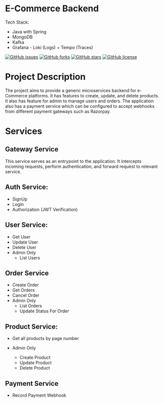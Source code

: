 # E-Commerce Backend

Tech Stack:
- Java with Spring
- MongoDB
- Kafka
- Grafana - Loki (Logs) + Tempo (Traces)

[![GitHub issues](https://img.shields.io/github/issues/abhishoya/ecom-backend?style=for-the-badge)](https://github.com/abhishoya/ecom-backend/issues) [![GitHub forks](https://img.shields.io/github/forks/abhishoya/ecom-backend?style=for-the-badge)](https://github.com/abhishoya/ecom-backend/network) [![GitHub stars](https://img.shields.io/github/stars/abhishoya/ecom-backend?style=for-the-badge)](https://github.com/abhishoya/ecom-backend/stargazers) [![GitHub license](https://img.shields.io/github/license/abhishoya/ecom-backend?style=for-the-badge)](https://github.com/abhishoya/ecom-backend/blob/master/LICENSE)

# Project Description

The project aims to provide a generic microservices backend for e-Commerce platforms. It has features to create, update, and delete products. It also has feature for admin to manage users and orders. The application also has a payment service which can be configured to accept webhooks from different payment gateways such as Razorpay.

# Services

## Gateway Service

This service serves as an entrypoint to the application. It intercepts incoming requests, perform authentication, and forward request to relevant service.

## Auth Service:

- SignUp
- Login
- Authorization (JWT Verification)

## User Service:

- Get User
- Update User
- Delete User
- Admin Only
    - List Users 

## Order Service

- Create Order
- Get Orders
- Cancel Order
- Admin Only
    - List Orders
    - Update Status For Order

## Product Service:

- Get all products by page number

- Admin Only
    - Create Product
    - Update Product
    - Delete Product

## Payment Service 

- Record Payment Webhook

